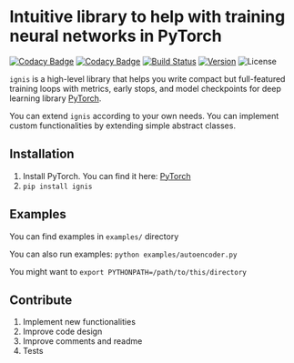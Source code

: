 # Intuitive library to help with training neural networks in PyTorch

[![Codacy Badge](https://api.codacy.com/project/badge/Grade/5c80f366d3044d1381b852f79d03fd58)](https://app.codacy.com/app/Catastropha/ignis)
[![Codacy Badge](https://api.codacy.com/project/badge/coverage/5c80f366d3044d1381b852f79d03fd58)](https://app.codacy.com/app/Catastropha/ignis)
[![Build Status](https://api.travis-ci.org/catastropha/ignis.svg?branch=master)](https://travis-ci.org/catastropha/ignis)
[![Version](https://img.shields.io/pypi/v/ignis.svg?style=flat)](https://pypi.org/project/ignis/#history)
![License](https://img.shields.io/pypi/l/ignis.svg?style=flat)

`ignis` is a high-level library that helps you write compact but full-featured training loops with metrics, early stops,
and model checkpoints for deep learning library [PyTorch](https://pytorch.org/).

You can extend `ignis` according to your own needs. You can implement custom functionalities by extending simple
abstract classes.

## Installation

1.  Install PyTorch. You can find it here: [PyTorch](https://pytorch.org/)
2.  `pip install ignis`

## Examples

You can find examples in `examples/` directory

You can also run examples: `python examples/autoencoder.py`

You might want to `export PYTHONPATH=/path/to/this/directory`

## Contribute

1.  Implement new functionalities
2.  Improve code design
3.  Improve comments and readme
4.  Tests